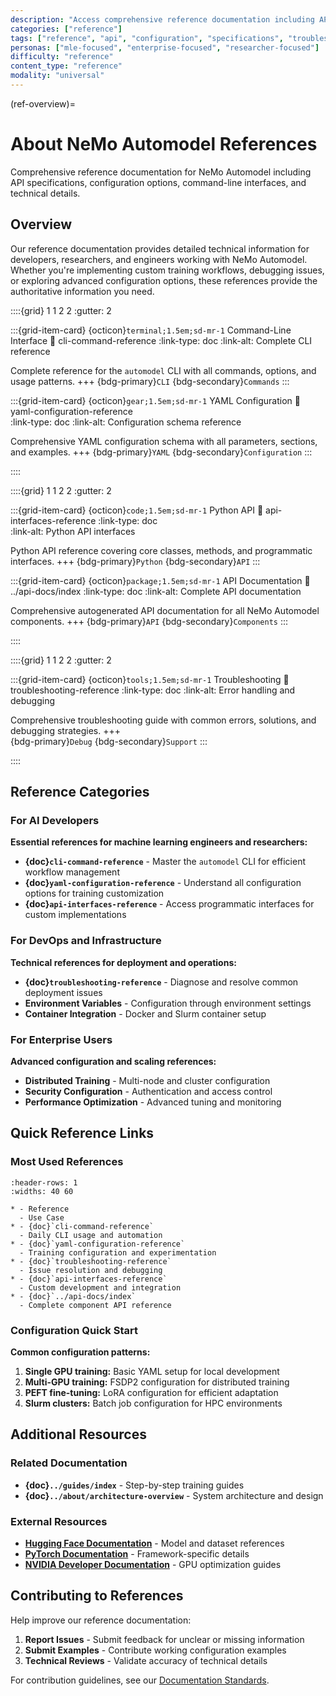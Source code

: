 ```yaml
---
description: "Access comprehensive reference documentation including API specifications, configuration options, and technical details."
categories: ["reference"]
tags: ["reference", "api", "configuration", "specifications", "troubleshooting", "python-api"]
personas: ["mle-focused", "enterprise-focused", "researcher-focused"]
difficulty: "reference"
content_type: "reference"
modality: "universal"
---
```


(ref-overview)=
# About NeMo Automodel References

Comprehensive reference documentation for NeMo Automodel including API specifications, configuration options, command-line interfaces, and technical details.

## Overview

Our reference documentation provides detailed technical information for developers, researchers, and engineers working with NeMo Automodel. Whether you're implementing custom training workflows, debugging issues, or exploring advanced configuration options, these references provide the authoritative information you need.

::::{grid} 1 1 2 2
:gutter: 2

:::{grid-item-card} {octicon}`terminal;1.5em;sd-mr-1` Command-Line Interface
:link: cli-command-reference
:link-type: doc
:link-alt: Complete CLI reference

Complete reference for the `automodel` CLI with all commands, options, and usage patterns.
+++
{bdg-primary}`CLI` {bdg-secondary}`Commands`
:::

:::{grid-item-card} {octicon}`gear;1.5em;sd-mr-1` YAML Configuration
:link: yaml-configuration-reference  
:link-type: doc
:link-alt: Configuration schema reference

Comprehensive YAML configuration schema with all parameters, sections, and examples.
+++
{bdg-primary}`YAML` {bdg-secondary}`Configuration`
:::

::::

::::{grid} 1 1 2 2
:gutter: 2

:::{grid-item-card} {octicon}`code;1.5em;sd-mr-1` Python API
:link: api-interfaces-reference
:link-type: doc  
:link-alt: Python API interfaces

Python API reference covering core classes, methods, and programmatic interfaces.
+++
{bdg-primary}`Python` {bdg-secondary}`API`
:::

:::{grid-item-card} {octicon}`package;1.5em;sd-mr-1` API Documentation
:link: ../api-docs/index
:link-type: doc
:link-alt: Complete API documentation

Comprehensive autogenerated API documentation for all NeMo Automodel components.
+++
{bdg-primary}`API` {bdg-secondary}`Components`
:::

::::

::::{grid} 1 1 2 2
:gutter: 2

:::{grid-item-card} {octicon}`tools;1.5em;sd-mr-1` Troubleshooting
:link: troubleshooting-reference
:link-type: doc
:link-alt: Error handling and debugging

Comprehensive troubleshooting guide with common errors, solutions, and debugging strategies.
+++  
{bdg-primary}`Debug` {bdg-secondary}`Support`
:::

::::

## Reference Categories

### For AI Developers

**Essential references for machine learning engineers and researchers:**

- **{doc}`cli-command-reference`** - Master the `automodel` CLI for efficient workflow management
- **{doc}`yaml-configuration-reference`** - Understand all configuration options for training customization
- **{doc}`api-interfaces-reference`** - Access programmatic interfaces for custom implementations

### For DevOps and Infrastructure

**Technical references for deployment and operations:**

- **{doc}`troubleshooting-reference`** - Diagnose and resolve common deployment issues
- **Environment Variables** - Configuration through environment settings
- **Container Integration** - Docker and Slurm container setup

### For Enterprise Users

**Advanced configuration and scaling references:**

- **Distributed Training** - Multi-node and cluster configuration
- **Security Configuration** - Authentication and access control
- **Performance Optimization** - Advanced tuning and monitoring

## Quick Reference Links

### Most Used References

```{list-table}
:header-rows: 1
:widths: 40 60

* - Reference
  - Use Case
* - {doc}`cli-command-reference`
  - Daily CLI usage and automation
* - {doc}`yaml-configuration-reference`  
  - Training configuration and experimentation
* - {doc}`troubleshooting-reference`
  - Issue resolution and debugging
* - {doc}`api-interfaces-reference`
  - Custom development and integration
* - {doc}`../api-docs/index`
  - Complete component API reference
```

### Configuration Quick Start

**Common configuration patterns:**

1. **Single GPU training:** Basic YAML setup for local development
2. **Multi-GPU training:** FSDP2 configuration for distributed training  
3. **PEFT fine-tuning:** LoRA configuration for efficient adaptation
4. **Slurm clusters:** Batch job configuration for HPC environments

## Additional Resources

### Related Documentation

- **{doc}`../guides/index`** - Step-by-step training guides
- **{doc}`../about/architecture-overview`** - System architecture and design

### External Resources

- **[Hugging Face Documentation](https://huggingface.co/docs)** - Model and dataset references
- **[PyTorch Documentation](https://pytorch.org/docs)** - Framework-specific details
- **[NVIDIA Developer Documentation](https://developer.nvidia.com/)** - GPU optimization guides

## Contributing to References

Help improve our reference documentation:

1. **Report Issues** - Submit feedback for unclear or missing information
2. **Submit Examples** - Contribute working configuration examples
3. **Technical Reviews** - Validate accuracy of technical details

For contribution guidelines, see our [Documentation Standards](../about/repository-and-package-guide.md#documentation-standards).
